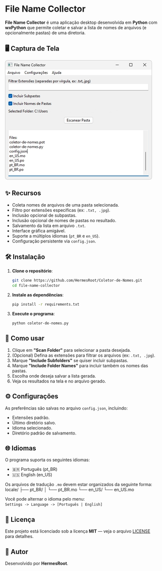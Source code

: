 # File Name Collector

**File Name Collector** é uma aplicação desktop desenvolvida em **Python** com **wxPython** que permite coletar e salvar a lista de nomes de arquivos (e opcionalmente pastas) de uma diretoria.

## 🖥️ Captura de Tela
![Screenshot do Coletor-de-Nomes](https://raw.githubusercontent.com/HermesRoot/Coletor-de-Nomes/refs/heads/main/screenshot.jpg)

## ✨ Recursos

- Coleta nomes de arquivos de uma pasta selecionada.
- Filtro por extensões específicas (ex: `.txt, .jpg`).
- Inclusão opcional de subpastas.
- Inclusão opcional de nomes de pastas no resultado.
- Salvamento da lista em arquivo `.txt`.
- Interface gráfica amigável.
- Suporte a múltiplos idiomas (`pt_BR` e `en_US`).
- Configuração persistente via `config.json`.

## 🛠️ Instalação

1. **Clone o repositório**:
    ```bash
    git clone https://github.com/HermesRoot/Coletor-de-Nomes.git
    cd file-name-collector
    ```

2. **Instale as dependências**:
    ```bash
    pip install -r requirements.txt
    ```

3. **Execute o programa**:
    ```bash
    python coletor-de-nomes.py
    ```

## 📂 Como usar

1. Clique em **"Scan Folder"** para selecionar a pasta desejada.
2. (Opcional) Defina as extensões para filtrar os arquivos (ex: `.txt, .jpg`).
3. Marque **"Include Subfolders"** se quiser incluir subpastas.
4. Marque **"Include Folder Names"** para incluir também os nomes das pastas.
5. Escolha onde deseja salvar a lista gerada.
6. Veja os resultados na tela e no arquivo gerado.

## ⚙️ Configurações

As preferências são salvas no arquivo `config.json`, incluindo:

- Extensões padrão.
- Último diretório salvo.
- Idioma selecionado.
- Diretório padrão de salvamento.

## 🌐 Idiomas

O programa suporta os seguintes idiomas:

- 🇧🇷 Português (pt_BR)
- 🇺🇸 English (en_US)

Os arquivos de tradução `.mo` devem estar organizados da seguinte forma:
locale/ ├── pt_BR/ │ └── pt_BR.mo └── en_US/ └── en_US.mo

Você pode alternar o idioma pelo menu:  
`Settings -> Language -> [Português | English]`

## 📝 Licença

Este projeto está licenciado sob a licença **MIT** — veja o arquivo [LICENSE](LICENSE) para detalhes.

## 👤 Autor

Desenvolvido por **HermesRoot**.  


